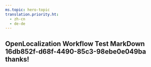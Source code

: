 ```yaml
---
ms.topic: hero-topic
translation.priority.ht: 
  - zh-cn
  - de-de
---
```

## OpenLocalization Workflow Test MarkDown 16db852f-d68f-4490-85c3-98ebe0e049ba thanks!
